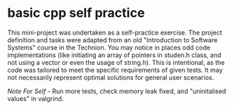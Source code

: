 # basic cpp self practice
This mini-project was undertaken as a self-practice exercise.
The project definition and tasks were adapted from an old "Introduction to Software Systems" course in the Technion.
You may notice in places odd code implementations (like initiating an array of pointers in studen.h class, and not using a vector or even the usage of string.h).
This is intentional, as the code was tailored to meet the specific requirements of given tests. It may not necessarily represent optimal solutions for general user scenarios.


*Note For Self* - Run more tests, check memory leak fixed, and "uninitalised values" in valgrind.
